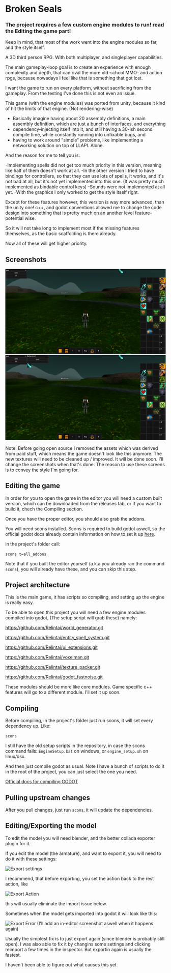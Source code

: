 # Broken Seals

### The project requires a few custom engine modules to run! read the Editing the game part!

Keep in mind, that most of the work went into the engine modules so far, and the style itself.

A 3D third person RPG. With both multiplayer, and singleplayer capabilities.

The main gameplay-loop goal is to create an experience with enough complexity and depth, that can rival the more old-school MMO- and action rpgs, because nowadays I feel like that is something that got lost.

I want the game to run on every platform, without sacrificing from the gameplay. From the testing I've done this is not even an issue.

This game (with the engine modules) was ported from unity, because it kind of hit the limits of that engine. (Not rendering-wise)

* Basically imagine having about 20 assembly definitions, a main assembly definition, which are just a bunch of interfaces, and everything 
* dependency-injecting itself into it, and still having a 30-ish second compile time, while constantly running into unfixable bugs, and 
* having to work around "simple" problems, like implementing a networking solution on top of LLAPI. Alone.

And the reason for me to tell you is:

-Implementing spells did not get too much priority in this version, meaning like half of them doesn't work at all.
-In the other version I tried to have bindings for controllers, so that they can use lots of spells, it works, and it's not bad at all, but it's not yet implemented into this one. (It was pretty much implemented as bindable control keys)
-Sounds were not implemented at all yet.
-With the graphics I only worked to get the style itself right.

Except for these features however, this version is way more advanced, than the unity one! c++, and godot conventions allowed me to change the code design into something that is pretty much on an another level feature-potential wise.

So it will not take long to implement most if the missing features themselves, as the basic scaffolding is there already.

Now all of these will get higher priority.

## Screenshots

![Initial OS Release Screen 1](pictures/screen1.png)
![Initial OS Release Screen 2](pictures/screen2.png)

Note: Before going open source I removed the assets which was derived from paid stuff, which means the game doesn't look like this anymore.
The new textures will need to be cleaned up / improved. It will be done soon. I'll change the screenshots when that's done.
The reason to use these screens is to convey the style I'm going for.

## Editing the game

In order for you to open the game in the editor you will need a custom built version, which can be downloaded from the releases tab, or if you want to build it, chech the Compiling section.

Once you have the proper editor, you should also grab the addons.

You will need scons installed. Scons is required to build godot aswell, so the official godot docs already contain information on how to set it up [here](https://docs.godotengine.org/en/latest/development/compiling/index.html).

in the project's folder call:

``` scons t=all_addons ```

Note that if you built the editor yourself (a.k.a you already ran the command `scons`), you will already have these, and you can skip this step.

## Project architecture

This is the main game, it has scripts so compiling, and setting up the engine is really easy.

To be able to open this project you will need a few engine modules compiled into godot, (The setup script will grab these) namely:

https://github.com/Relintai/world_generator.git

https://github.com/Relintai/entity_spell_system.git

https://github.com/Relintai/ui_extensions.git

https://github.com/Relintai/voxelman.git

https://github.com/Relintai/texture_packer.git

https://github.com/Relintai/godot_fastnoise.git

These modules should be more like core modules. Game specific c++ features will go to a different module. I'll set it up soon.

## Compiling

Before compiling, in the project's folder just run scons, it will set every dependency up. Like:

``` scons ```

I still have the old setup scripts in the repository, in case the scons command fails:
`EngineSetup.bat` on windows, or `engine_setup.sh` on linux/osx.

And then just compile godot as usual. Note I have a bunch of scripts to do it in the root of the project, you can just select the one you need.

[Official docs for compiling GODOT](https://docs.godotengine.org/en/latest/development/compiling/index.html)

## Pulling upstream changes

After you pull changes, just run `scons`, it will update the dependencies.

## Editing/Exporting the model

To edit the model you will need blender, and the better collada exporter plugin for it.

If you edit the model (the armature), and want to export it, you will need to do it with these settings:

![Export settings](pictures/export_settings.png)

I recommend, that before exporting, you set the action back to the rest action, like

![Export Action](pictures/export_setting_action.png)

this will usually eliminate the import issue below.

Sometimes when the model gets imported into godot it will look like this:

![Export Error](pictures/export_error.png)
(I'll add an in-editor screenshot aswell when it happens again)

Usually the simplest fix is to just export again (since blender is probably still open). 
I was also able to fix it by changins some settings and clicking reimport a few times in the inspector.
But exportin again is usually the fastest.

I haven't been able to figure out what causes this yet.
